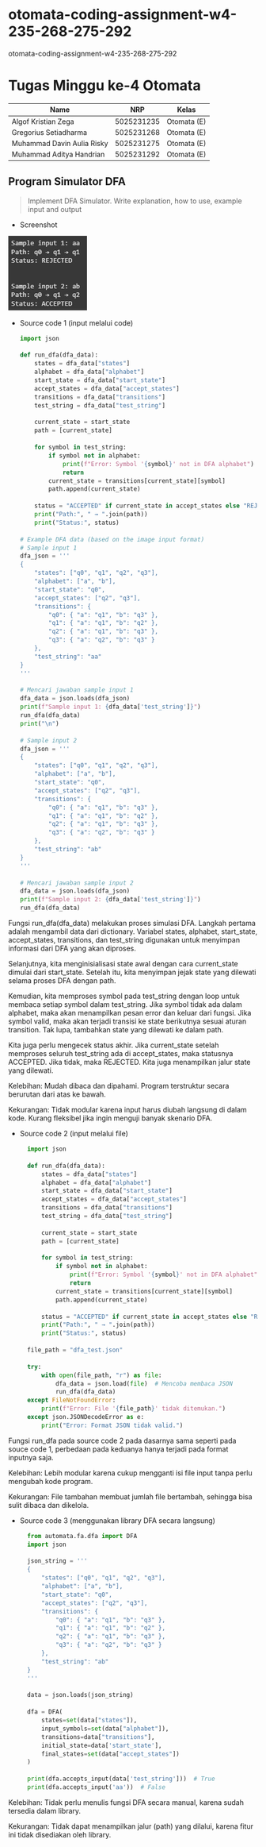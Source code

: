 # otomata-coding-assignment-w4-235-268-275-292
otomata-coding-assignment-w4-235-268-275-292
# Tugas Minggu ke-4 Otomata
| Name           | NRP        | Kelas     |
| ---            | ---        | ----------|
| Algof Kristian Zega | 5025231235 | Otomata (E) |
| Gregorius Setiadharma | 5025231268 | Otomata (E) |
| Muhammad Davin Aulia Risky | 5025231275 | Otomata (E) |
| Muhammad Aditya Handrian | 5025231292 | Otomata (E) |

## Program Simulator DFA

> Implement DFA Simulator. Write explanation, how to use, example input and output

- Screenshot

![contoh-input-output](./asset/contoh_input_output_1.jpg)

- Source code 1 (input melalui code)
    ```py
    import json

    def run_dfa(dfa_data):
        states = dfa_data["states"]
        alphabet = dfa_data["alphabet"]
        start_state = dfa_data["start_state"]
        accept_states = dfa_data["accept_states"]
        transitions = dfa_data["transitions"]
        test_string = dfa_data["test_string"]
    
        current_state = start_state
        path = [current_state]
    
        for symbol in test_string:
            if symbol not in alphabet:
                print(f"Error: Symbol '{symbol}' not in DFA alphabet")
                return
            current_state = transitions[current_state][symbol]
            path.append(current_state)
    
        status = "ACCEPTED" if current_state in accept_states else "REJECTED"
        print("Path:", " → ".join(path))
        print("Status:", status)
    
    # Example DFA data (based on the image input format)
    # Sample input 1
    dfa_json = '''
    {
        "states": ["q0", "q1", "q2", "q3"],
        "alphabet": ["a", "b"],
        "start_state": "q0",
        "accept_states": ["q2", "q3"],
        "transitions": {
            "q0": { "a": "q1", "b": "q3" },
            "q1": { "a": "q1", "b": "q2" },
            "q2": { "a": "q1", "b": "q3" },
            "q3": { "a": "q2", "b": "q3" }
        },
        "test_string": "aa"
    }
    '''
    
    # Mencari jawaban sample input 1
    dfa_data = json.loads(dfa_json)
    print(f"Sample input 1: {dfa_data['test_string']}")
    run_dfa(dfa_data)
    print("\n")
    
    # Sample input 2
    dfa_json = '''
    {
        "states": ["q0", "q1", "q2", "q3"],
        "alphabet": ["a", "b"],
        "start_state": "q0",
        "accept_states": ["q2", "q3"],
        "transitions": {
            "q0": { "a": "q1", "b": "q3" },
            "q1": { "a": "q1", "b": "q2" },
            "q2": { "a": "q1", "b": "q3" },
            "q3": { "a": "q2", "b": "q3" }
        },
        "test_string": "ab"
    }
    '''
    
    # Mencari jawaban sample input 2
    dfa_data = json.loads(dfa_json)
    print(f"Sample input 2: {dfa_data['test_string']}")
    run_dfa(dfa_data)
    ```

Fungsi run_dfa(dfa_data) melakukan proses simulasi DFA. Langkah pertama adalah mengambil data dari dictionary. Variabel states, alphabet, start_state, accept_states, transitions, dan test_string digunakan untuk menyimpan informasi dari DFA yang akan diproses.

Selanjutnya, kita menginisialisasi state awal dengan cara current_state dimulai dari start_state. Setelah itu, kita menyimpan jejak state yang dilewati selama proses DFA dengan path.

Kemudian, kita memproses symbol pada test_string dengan loop untuk membaca setiap symbol dalam test_string. Jika symbol tidak ada dalam alphabet, maka akan menampilkan pesan error dan keluar dari fungsi. Jika symbol valid, maka akan terjadi transisi ke state berikutnya sesuai aturan transition. Tak lupa, tambahkan state yang dilewati ke dalam path.

Kita juga perlu mengecek status akhir. Jika current_state setelah memproses seluruh test_string ada di accept_states, maka statusnya ACCEPTED. Jika tidak, maka REJECTED. Kita juga menampilkan jalur state yang dilewati.

Kelebihan:
Mudah dibaca dan dipahami.
Program terstruktur secara berurutan dari atas ke bawah.

Kekurangan:
Tidak modular karena input harus diubah langsung di dalam kode.
Kurang fleksibel jika ingin menguji banyak skenario DFA.

- Source code 2 (input melalui file)
  ```py
    import json
    
    def run_dfa(dfa_data):
        states = dfa_data["states"]
        alphabet = dfa_data["alphabet"]
        start_state = dfa_data["start_state"]
        accept_states = dfa_data["accept_states"]
        transitions = dfa_data["transitions"]
        test_string = dfa_data["test_string"]
    
        current_state = start_state
        path = [current_state]
    
        for symbol in test_string:
            if symbol not in alphabet:
                print(f"Error: Symbol '{symbol}' not in DFA alphabet")
                return
            current_state = transitions[current_state][symbol]
            path.append(current_state)
    
        status = "ACCEPTED" if current_state in accept_states else "REJECTED"
        print("Path:", " → ".join(path))
        print("Status:", status)
    
    file_path = "dfa_test.json"
    
    try:
        with open(file_path, "r") as file:
            dfa_data = json.load(file)  # Mencoba membaca JSON
            run_dfa(dfa_data)
    except FileNotFoundError:
        print(f"Error: File '{file_path}' tidak ditemukan.")
    except json.JSONDecodeError as e:
        print("Error: Format JSON tidak valid.")
  ```
Fungsi run_dfa pada source code 2 pada dasarnya sama seperti pada souce code 1, perbedaan pada keduanya hanya terjadi pada format inputnya saja.

Kelebihan:
Lebih modular karena cukup mengganti isi file input tanpa perlu mengubah kode program.

Kekurangan:
File tambahan membuat jumlah file bertambah, sehingga bisa sulit dibaca dan dikelola.

- Source code 3 (menggunakan library DFA secara langsung)
  ```py
    from automata.fa.dfa import DFA
    import json
    
    json_string = '''
    {
        "states": ["q0", "q1", "q2", "q3"],
        "alphabet": ["a", "b"],
        "start_state": "q0",
        "accept_states": ["q2", "q3"],
        "transitions": {
            "q0": { "a": "q1", "b": "q3" },
            "q1": { "a": "q1", "b": "q2" },
            "q2": { "a": "q1", "b": "q3" },
            "q3": { "a": "q2", "b": "q3" }
        },
        "test_string": "ab"
    }
    '''
    
    data = json.loads(json_string)
    
    dfa = DFA(
        states=set(data["states"]),
        input_symbols=set(data["alphabet"]),
        transitions=data["transitions"],
        initial_state=data['start_state'],
        final_states=set(data["accept_states"])
    )
    
    print(dfa.accepts_input(data['test_string']))  # True
    print(dfa.accepts_input('aa'))  # False
  ```
Kelebihan:
Tidak perlu menulis fungsi DFA secara manual, karena sudah tersedia dalam library.

Kekurangan:
Tidak dapat menampilkan jalur (path) yang dilalui, karena fitur ini tidak disediakan oleh library.

